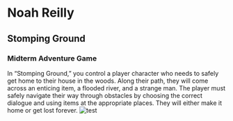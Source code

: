 # Noah Reilly
## Stomping Ground
### Midterm Adventure Game
In “Stomping Ground,” you control a player character who needs to safely get home to their house in the woods. Along their path, they will come across an enticing item, a flooded river, and a strange man. The player must safely navigate their way through obstacles by choosing the correct dialogue and using items at the appropriate places. They will either make it home or get lost forever.
![test](https://i.imgur.com/3HE1V3z.png)
